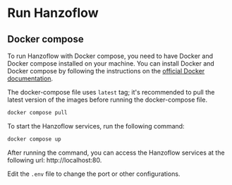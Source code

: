 # Run Hanzoflow


## Docker compose
To run Hanzoflow with Docker compose, you need to have Docker and Docker compose installed on your machine. You can install Docker and Docker compose by following the instructions on the [official Docker documentation](https://docs.docker.com/get-docker/).

The docker-compose file uses `latest` tag; it's recommended to pull the latest version of the images before running the docker-compose file.

```bash
docker compose pull
```

To start the Hanzoflow services, run the following command:

```bash
docker compose up
```

After running the command, you can access the Hanzoflow services at the following url: http://localhost:80.

Edit the `.env` file to change the port or other configurations.